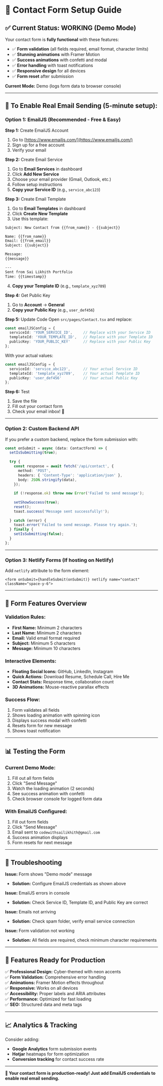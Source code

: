 # 📧 Contact Form Setup Guide

## ✅ Current Status: **WORKING** (Demo Mode)

Your contact form is **fully functional** with these features:
- ✅ **Form validation** (all fields required, email format, character limits)
- ✅ **Stunning animations** with Framer Motion
- ✅ **Success animations** with confetti and modal
- ✅ **Error handling** with toast notifications
- ✅ **Responsive design** for all devices
- ✅ **Form reset** after submission

**Current Mode:** Demo (logs form data to browser console)

---

## 🚀 To Enable Real Email Sending (5-minute setup):

### Option 1: EmailJS (Recommended - Free & Easy)

**Step 1:** Create EmailJS Account
1. Go to [https://www.emailjs.com/](https://www.emailjs.com/)
2. Sign up for a free account
3. Verify your email

**Step 2:** Create Email Service
1. Go to **Email Services** in dashboard
2. Click **Add New Service**
3. Choose your email provider (Gmail, Outlook, etc.)
4. Follow setup instructions
5. **Copy your Service ID** (e.g., `service_abc123`)

**Step 3:** Create Email Template
1. Go to **Email Templates** in dashboard
2. Click **Create New Template**
3. Use this template:

```html
Subject: New Contact from {{from_name}} - {{subject}}

Name: {{from_name}}
Email: {{from_email}}
Subject: {{subject}}

Message:
{{message}}

---
Sent from Sai Likhith Portfolio
Time: {{timestamp}}
```

4. **Copy your Template ID** (e.g., `template_xyz789`)

**Step 4:** Get Public Key
1. Go to **Account** → **General**
2. **Copy your Public Key** (e.g., `user_def456`)

**Step 5:** Update Code
Open `src/pages/Contact.tsx` and replace:

```typescript
const emailJSConfig = {
  serviceId: 'YOUR_SERVICE_ID',     // Replace with your Service ID
  templateId: 'YOUR_TEMPLATE_ID',   // Replace with your Template ID
  publicKey: 'YOUR_PUBLIC_KEY'      // Replace with your Public Key
};
```

With your actual values:

```typescript
const emailJSConfig = {
  serviceId: 'service_abc123',      // Your actual Service ID
  templateId: 'template_xyz789',    // Your actual Template ID
  publicKey: 'user_def456'          // Your actual Public Key
};
```

**Step 6:** Test
1. Save the file
2. Fill out your contact form
3. Check your email inbox! 📧

---

### Option 2: Custom Backend API

If you prefer a custom backend, replace the form submission with:

```typescript
const onSubmit = async (data: ContactForm) => {
  setIsSubmitting(true);
  
  try {
    const response = await fetch('/api/contact', {
      method: 'POST',
      headers: { 'Content-Type': 'application/json' },
      body: JSON.stringify(data),
    });
    
    if (!response.ok) throw new Error('Failed to send message');
    
    setShowSuccess(true);
    reset();
    toast.success('Message sent successfully!');
    
  } catch (error) {
    toast.error('Failed to send message. Please try again.');
  } finally {
    setIsSubmitting(false);
  }
};
```

---

### Option 3: Netlify Forms (If hosting on Netlify)

Add `netlify` attribute to the form element:

```tsx
<form onSubmit={handleSubmit(onSubmit)} netlify name="contact" className="space-y-6">
```

---

## 🎯 Form Features Overview

### Validation Rules:
- **First Name:** Minimum 2 characters
- **Last Name:** Minimum 2 characters  
- **Email:** Valid email format required
- **Subject:** Minimum 5 characters
- **Message:** Minimum 10 characters

### Interactive Elements:
- **Floating Social Icons:** GitHub, LinkedIn, Instagram
- **Quick Actions:** Download Resume, Schedule Call, Hire Me
- **Contact Stats:** Response time, collaboration count
- **3D Animations:** Mouse-reactive parallax effects

### Success Flow:
1. Form validates all fields
2. Shows loading animation with spinning icon
3. Displays success modal with confetti
4. Resets form for new message
5. Shows toast notification

---

## 📊 Testing the Form

### Current Demo Mode:
1. Fill out all form fields
2. Click "Send Message"
3. Watch the loading animation (2 seconds)
4. See success animation with confetti
5. Check browser console for logged form data

### With EmailJS Configured:
1. Fill out form fields
2. Click "Send Message"  
3. Email sent to `codewithsailikhith@gmail.com`
4. Success animation displays
5. Form resets for next message

---

## 🔧 Troubleshooting

**Issue:** Form shows "Demo mode" message
- **Solution:** Configure EmailJS credentials as shown above

**Issue:** EmailJS errors in console
- **Solution:** Check Service ID, Template ID, and Public Key are correct

**Issue:** Emails not arriving
- **Solution:** Check spam folder, verify email service connection

**Issue:** Form validation not working
- **Solution:** All fields are required, check minimum character requirements

---

## 🌟 Features Ready for Production

✅ **Professional Design:** Cyber-themed with neon accents  
✅ **Form Validation:** Comprehensive error handling  
✅ **Animations:** Framer Motion effects throughout  
✅ **Responsive:** Works on all devices  
✅ **Accessibility:** Proper labels and ARIA attributes  
✅ **Performance:** Optimized for fast loading  
✅ **SEO:** Structured data and meta tags  

---

## 📈 Analytics & Tracking

Consider adding:
- **Google Analytics** form submission events
- **Hotjar** heatmaps for form optimization  
- **Conversion tracking** for contact success rate

---

**🎉 Your contact form is production-ready! Just add EmailJS credentials to enable real email sending.**